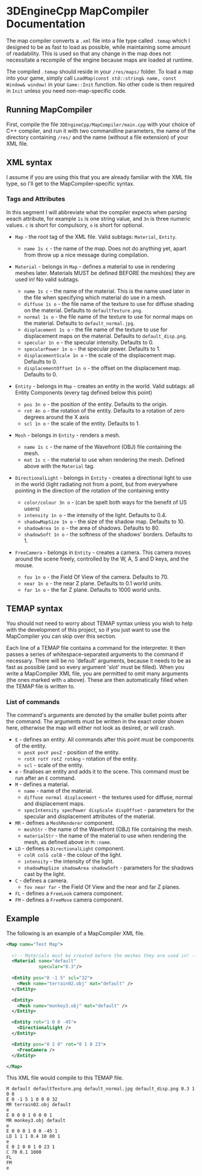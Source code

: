 # 3DEngineCpp MapCompiler Documentation

The map compiler converts a `.xml` file into a file type called `.temap` which I designed to be as fast to load as possible,
while maintaining some amount of readability. This is used so that any change in the map does not necessitate a recompile of the engine
because maps are loaded at runtime.

The compiled `.temap` should reside in your `/res/maps/` folder. To load a map into your game, simply call
`LoadMap(const std::string& name, const Window& window)` in your `Game::Init` function. No other code is then required in `Init` unless
you need non-map-specific code.

## Running MapCompiler

First, compile the file `3DEngineCpp/MapCompiler/main.cpp` with your choice of C++ compiler, and run it with two commandline parameters,
the name of the directory containing `/res/` and the name (without a file extension) of your XML file.

## XML syntax

I assume if you are using this that you are already familiar with the XML file type, so I'll get to the MapCompiler-specific syntax.

### Tags and Attributes

In this segment I will abbreviate what the compiler expects when parsing eeach attribute, for example `1s` is one string value,
and `3n` is three numeric values. `c` is short for compulsory, `o` is short for optional.

* `Map` - the root tag of the XML file. Valid subtags: `Material`, `Entity`.
  - `name 1s c` - the name of the map. Does not do anything yet, apart from throw up a nice message during compilation.
 
* `Material` - belongs in `Map` - defines a material to use in rendering meshes later. Materials MUST be defined BEFORE the mesh(es) they are used in! No valid subtags.
  - `name 1s c` - the name of the material. This is the name used later in the file when specifying which material do use in a mesh.
  - `diffuse 1s o` - the file name of the texture to use for diffuse shading on the material. Defaults to `defaultTexture.png`.
  - `normal 1s o` - the file name of the texture to use for normal maps on the material. Defaults to `default_normal.jpg`.
  - `displacement 1s o` - the file name of the texture to use for displacement maps on the material. Defaults to `default_disp.png`.
  - `specular 1n o` - the specular intensity. Defaults to 0.
  - `specularPower 1n o` - the specular power. Defaults to 1.
  - `displacementScale 1n o` - the scale of the displacement map. Defaults to 0.
  - `displacementOffset 1n o` - the offset on the displacement map. Defaults to 0.

* `Entity` - belongs in `Map` - creates an entity in the world. Valid subtags: all Entity Components (every tag defined below this point)
  - `pos 3n o` - the position of the entity. Defaults to the origin.
  - `rot 4n o` - the rotation of the entity. Defaults to a rotation of zero degrees around the X axis
  - `scl 1n o` - the scale of the entity. Defaults to 1.

* `Mesh` - belongs in `Entity` - renders a mesh.
  - `name 1s c` - the name of the Wavefront (OBJ) file containing the mesh.
  - `mat 1s c` - the material to use when rendering the mesh. Defined above with the `Material` tag.

* `DirectionalLight` - belongs in `Entity` - creates a directional light to use in the world (light radiating not from a point, but from everywhere pointing in the direction of the rotation of the containing entity
  - `color/colour 3n o` - (can be spelt both ways for the benefit of US users)
  - `intensity 1n o` - the intensity of the light. Defaults to 0.4.
  - `shadowMapSize 1n o` - the size of the shadow map. Defaults to 10.
  - `shadowArea 1n o` - the area of shadows. Defaults to 80.
  - `shadowSoft 1n o` - the softness of the shadows' borders. Defaults to 1.

* `FreeCamera` - belongs in `Entity` - creates a camera. This camera moves around the scene freely, controlled by the W, A, S and D keys, and the mouse.
  - `fov 1n o` - the Field Of View of the camera. Defaults to 70.
  - `near 1n o` - the near Z plane. Defaults to 0.1 world units.
  - `far 1n o` - the far Z plane. Defaults to 1000 world units.

## TEMAP syntax

You should not need to worry about TEMAP syntax unless you wish to help with the development of this project, so if you just want to use the MapCompiler you can skip over this section.

Each line of a TEMAP file contains a command for the interpreter. It then passes a series of whitespace-separated arguments to the command if necessary. There will be no 'default' arguments, because it needs to be as fast as possible (and so every argument 'slot' must be filled). When you write a MapCompiler XML file, you are permitted to omit many arguments (the ones marked with `o` above). These are then automatically filled when the TEMAP file is written to.

### List of commands

The command's arguments are denoted by the smaller bullet points after the command. The arguments must be written in the exact order shown here, otherwise the map will either not look as desired, or will crash.

* `E` - defines an entity. All commands after this point must be components of the entity.
  - `posX posY posZ` - position of the entity.
  - `rotX rotY rotZ rotAng` - rotation of the entity.
  - `scl` - scale of the entity.
* `e` - finalises an entity and adds it to the scene. This command must be run after an `E` command.
* `M` - defines a material.
  - `name` - name of the material.
  - `diffuse normal displacement` - the textures used for diffuse, normal and displacement maps.
  - `specIntensity specPower dispScale dispOffset` - parameters for the specular and displacement attributes of the material.
* `MR` - defines a `MeshRenderer` component.
  - `meshStr` - the name of the Wavefront (OBJ) file containing the mesh.
  - `materialStr` - the name of the material to use when rendering the mesh, as defined above in `M::name`.
* `LD` - defines a `DirectionalLight` component.
  - `colR colG colB` - the colour of the light.
  - `intensity` - the intensity of the light.
  - `shadowMapSize shadowArea shadowSoft` - parameters for the shadows cast by the light.
* `C` - defines a camera.
  - `fov near far` - the Field Of View and the near and far Z planes.
* `FL` - defines a `FreeLook` camera component.
* `FM` - defines a `FreeMove` camera component.

## Example

The following is an example of a MapCompiler XML file.

```xml
<Map name="Test Map">
  
  <!-- Materials must be created before the meshes they are used in! -->
  <Material name="default"
            specular="0.3"/>
    
  <Entity pos="0 -1 5" scl="32">
    <Mesh name="terrain02.obj" mat="default" />
  </Entity>

  <Entity>
    <Mesh name="monkey3.obj" mat="default" />
  </Entity>

  <Entity rot="1 0 0 -45">
    <DirectionalLight />
  </Entity>

  <Entity pos="0 2 0" rot="0 1 0 23">
    <FreeCamera />
  </Entity>

</Map>
```

This XML file would compile to this TEMAP file.

```
M default defaultTexture.png default_normal.jpg default_disp.png 0.3 1 0 0
E 0 -1 5 1 0 0 0 32
MR terrain02.obj default
e
E 0 0 0 1 0 0 0 1
MR monkey3.obj default
e
E 0 0 0 1 0 0 -45 1
LD 1 1 1 0.4 10 80 1
e
E 0 2 0 0 1 0 23 1
C 70 0.1 1000
FL
FM
e
```

